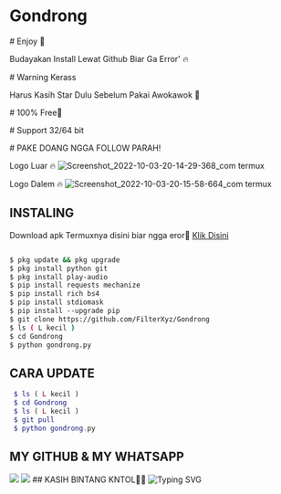 # Gondrong

# Enjoy 🤤 

Budayakan Install Lewat Github Biar Ga Error' 🔥 
 
# Warning Kerass 

Harus Kasih Star Dulu Sebelum Pakai Awokawok 🗿

# 100% Free🥰 

# Support 32/64 bit 

# PAKE DOANG NGGA FOLLOW PARAH! 
 
Logo Luar 🔥 
 ![Screenshot_2022-10-03-20-14-29-368_com termux](https://user-images.githubusercontent.com/114341732/193587464-14f95ca0-cf1a-4852-922d-c111d7626e6b.jpg)
 
Logo Dalem 🔥 
 ![Screenshot_2022-10-03-20-15-58-664_com termux](https://user-images.githubusercontent.com/114341732/193587495-c9a60940-e7a8-475b-bd5f-38bd9eb2a415.jpg)

## INSTALING

 Download apk Termuxnya disini biar ngga eror🌟 
 [Klik Disini](https://f-droid.org/repo/com.termux_117.apk)
 ```bash 

 $ pkg update && pkg upgrade 
 $ pkg install python git 
 $ pkg install play-audio 
 $ pip install requests mechanize 
 $ pip install rich bs4 
 $ pip install stdiomask 
 $ pip install --upgrade pip 
 $ git clone https://github.com/FilterXyz/Gondrong
 $ ls ( L kecil ) 
 $ cd Gondrong
 $ python gondrong.py 
 ``` 
## CARA UPDATE

```php 
 $ ls ( L kecil ) 
 $ cd Gondrong
 $ ls ( L kecil ) 
 $ git pull 
 $ python gondrong.py 
 ``` 
 
## MY GITHUB & MY WHATSAPP 
 [![](https://img.shields.io/badge/Github-black?logo=Github&logoColor=black&labelColor=white)](https://github.com/FilterXyz)
 [![](https://img.shields.io/badge/Whatsapp-CHAT-red?logo=Whatsapp&logoColor=Brightgreen&labelColor=white)](https://wa.me/19725344955text=Halo+kak+ganteng) 
 ## KASIH BINTANG KNTOL🌟🌟 
 ![Typing SVG](https://readme-typing-svg.herokuapp.com?lines=Selamat+Coli-Dengan-Sc-Free....!+)
